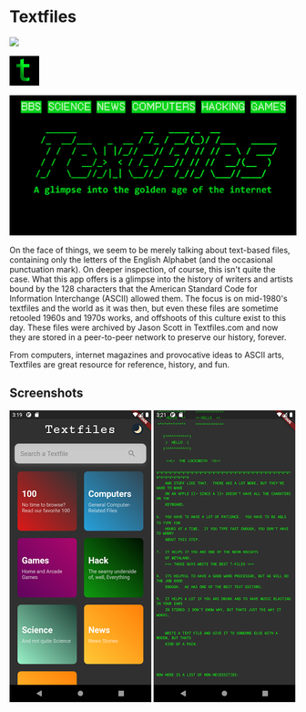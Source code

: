 # Textfiles
[![](https://img.shields.io/badge/project-IPFS-blue.svg?style=flat-square)](http://ipfs.io/)

![Textfiles](https://github.com/MAkcanca/textfiles/raw/master/images/icon.png?raw=true|width=52px)

![Cover](https://github.com/MAkcanca/textfiles/raw/master/images/cover.png?raw=true)

On the face of things, we seem to be merely talking about text-based files, containing only the letters of the English Alphabet (and the occasional punctuation mark).
On deeper inspection, of course, this isn't quite the case. What this app offers is a glimpse into the history of writers and artists bound by the 128 characters that the American Standard Code for Information Interchange (ASCII) allowed them. The focus is on mid-1980's textfiles and the world as it was then, but even these files are sometime retooled 1960s and 1970s works, and offshoots of this culture exist to this day. These files were archived by Jason Scott in Textfiles.com and now they are stored in a peer-to-peer network to preserve our history, forever.

From computers, internet magazines and provocative ideas to ASCII arts, Textfiles are great resource for reference, history, and fun.

## Screenshots
![Screen 1](https://github.com/MAkcanca/textfiles/raw/master/images/1.png?raw=true)
![Screen 2](https://github.com/MAkcanca/textfiles/raw/master/images/2.png?raw=true)